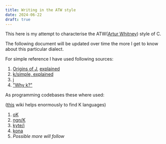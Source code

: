 ```yaml
---
title: Writing in the ATW style
date: 2024-06-22
draft: true
---
```


<!--
Some working titles:
- "Ters, Terser, ATW"
- "From codegolf to apl"
-->

This here is my attempt to characterise the ATW([Artur Whitney](<https://en.wikipedia.org/wiki/Arthur_Whitney_(computer_scientist)>)) style of C.

The following document will be updated over time the more I get to know about
this particular dialect.

For simple reference I have used following sources:

1. [Origins of J](https://www.jsoftware.com/ioj/iojATW.htm), [explained](https://github.com/kelas/ooj)
2. [k/simple, explained](https://github.com/kparc/ksimple/)
3. [j](https://github.com/cratelyn/j)
4. ["Why k?"](https://xpqz.github.io/kbook/Introduction.html)

As programming codebases these where used:

([this](https://k.miraheze.org/wiki/Main_Page) wiki helps enormously to find K languages)

1. [oK](https://github.com/JohnEarnest/ok)
2. [ngn/K](https://codeberg.org/ngn/k/)
3. [kyte/i](https://github.com/ktye/i)
4. [kona](https://github.com/kevinlawler/kona)
5. _Possible more will follow_
